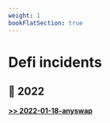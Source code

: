```yaml
---
weight: 1
bookFlatSection: true
---
```


# Defi incidents

## 📜 **2022**
[**>> 2022-01-18-anyswap**](./2022-01-18-anyswap)